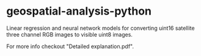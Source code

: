 # geospatial-analysis-python
Linear regression and neural network models for converting uint16 satellite three channel RGB images to visible uint8 images.

For more info checkout "Detailed explanation.pdf".
